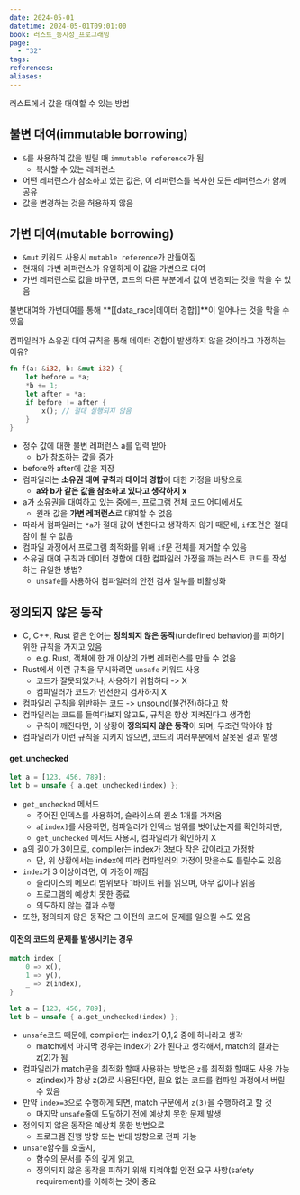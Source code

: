 ```yaml
---
date: 2024-05-01
datetime: 2024-05-01T09:01:00
book: 러스트_동시성_프로그래밍
page:
  - "32"
tags: 
references: 
aliases:
---
```

러스트에서 값을 대여할 수 있는 방법

## 불변 대여(immutable borrowing)
- `&`를 사용하여 값을 빌릴 때 `immutable reference`가 됨
	- 복사할 수 있는 레퍼런스
- 어떤 레퍼런스가 참조하고 있는 값은, 이 레퍼런스를 복사한 모든 레퍼런스가 함께 공유
- 값을 변경하는 것을 허용하지 않음

## 가변 대여(mutable borrowing)
- `&mut` 키워드 사용시 `mutable reference`가 만들어짐
- 현재의 가변 레퍼런스가 유일하게 이 값을 가변으로 대여
- 가변 레퍼런스로 값을 바꾸면, 코드의 다른 부분에서 값이 변경되는 것을 막을 수 있음

불변대여와 가변대여를 통해 **[[data_race|데이터 경합]]**이 일어나는 것을 막을 수 있음

컴파일러가 소유권 대여 규칙을 통해 데이터 경합이 발생하지 않을 것이라고 가정하는 이유?
```rust
fn f(a: &i32, b: &mut i32) {
	let before = *a;
	*b += 1;
	let after = *a;
	if before != after {
		x(); // 절대 실행되지 않음
	}
}
```
- 정수 값에 대한 불변 레퍼런스 a를 입력 받아
	- b가 참조하는 값을 증가
- before와 after에 값을 저장
- 컴파일러는 **소유권 대여 규칙**과 **데이터 경합**에 대한 가정을 바탕으로
	- **a와 b가 같은 값을 참조하고 있다고 생각하지 x**
- a가 소유권을 대여하고 있는 중에는, 프로그램 전체 코드 어디에서도
	- 원래 값을 **가변 레퍼런스**로 대여할 수 없음
- 따라서 컴파일러는 `*a`가 절대 값이 변한다고 생각하지 않기 때문에, `if`조건은 절대 참이 될 수 없음
- 컴파일 과정에서 프로그램 최적화를 위해 `if`문 전체를 제거할 수 있음
- 소유권 대여 규칙과 데이터 경합에 대한 컴파일러 가정을 깨는 러스트 코드를 작성하는 유일한 방법?
	- `unsafe`를 사용하여 컴파일러의 안전 검사 일부를 비활성화

## 정의되지 않은 동작
- C, C++, Rust 같은 언어는 **정의되지 않은 동작**(undefined behavior)를 피하기 위한 규칙을 가지고 있음
	- e.g. Rust, 객체에 한 개 이상의 가변 레퍼런스를 만들 수 없음
- Rust에서 이런 규칙을 무시하려면 `unsafe` 키워드 사용
	- 코드가 잘못되었거나, 사용하기 위험하다 -> X
	- 컴파일러가 코드가 안전한지 검사하지 X
- 컴파일러 규칙을 위반하는 코드 -> unsound(불건전)하다고 함
- 컴파일러는 코드를 들여다보지 않고도, 규칙은 항상 지켜진다고 생각함
	- 규칙이 깨진다면, 이 상황이 **정의되지 않은 동작**이 되며, 무조건 막아야 함
- 컴파일러가 이런 규칙을 지키지 않으면, 코드의 여러부분에서 잘못된 결과 발생

#### get_unchecked
```rust
let a = [123, 456, 789];
let b = unsafe { a.get_unchecked(index) };
```
- `get_unchecked` 메서드
	- 주어진 인덱스를 사용하여, 슬라이스의 원소 1개를 가져옴
	- `a[index]`를 사용하면, 컴파일러가 인덱스 범위를 벗어났는지를 확인하지만,
	- `get_unchecked` 메서드 사용시, 컴파일러가 확인하지 X
- a의 길이가 3이므로, compiler는 index가 3보다 작은 값이라고 가정함
	- 단, 위 상황에서는 index에 따라 컴파일러의 가정이 맞을수도 틀릴수도 있음
- `index`가 3 이상이라면, 이 가정이 깨짐
	- 슬라이스의 메모리 범위보다 1바이트 뒤를 읽으며, 아무 값이나 읽음
	- 프로그램의 예상치 못한 종료
	- 의도하지 않는 결과 수행
- 또한, 정의되지 않은 동작은 그 이전의 코드에 문제를 일으킬 수도 있음

#### 이전의 코드의 문제를 발생시키는 경우
```rust
match index {
	0 => x(),
	1 => y(),
	_ => z(index),
}

let a = [123, 456, 789];
let b = unsafe { a.get_unchecked(index) };
```
- `unsafe`코드 때문에, compiler는 index가 0,1,2 중에 하나라고 생각
	- match에서 마지막 경우는 index가 2가 된다고 생각해서, match의 결과는 z(2)가 됨
- 컴파일러가 match문을 최적화 할때 사용하는 방법은 `z`를 최적화 할때도 사용 가능
	- z(index)가 항상 z(2)로 사용된다면, 필요 없는 코드를 컴파일 과정에서 버릴 수 있음
- 만약 `index=3`으로 수행하게 되면, match 구문에서 `z(3)`을 수행하려고 할 것
	- 마지막 `unsafe`줄에 도달하기 전에 예상치 못한 문제 발생
- 정의되지 않은 동작은 예상치 못한 방법으로
	- 프로그램 진행 방향 또는 반대 방향으로 전파 가능
- `unsafe`함수를 호출시,
	- 함수의 문서를 주의 깊게 읽고,
	- 정의되지 않은 동작을 피하기 위해 지켜야할 안전 요구 사항(safety requirement)를 이해하는 것이 중요